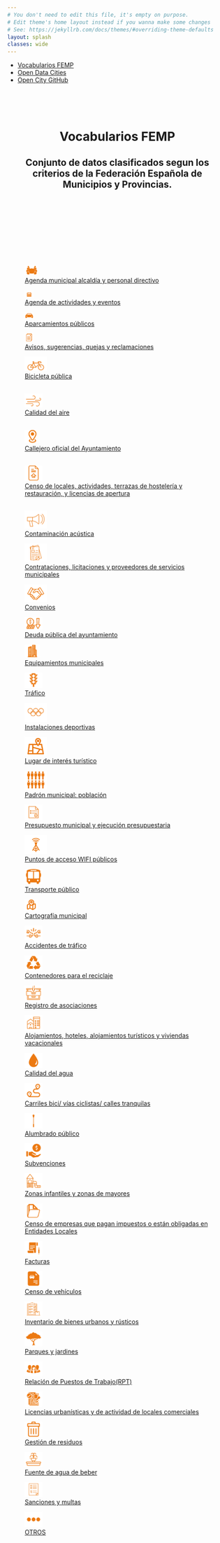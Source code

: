```yaml
---
# You don't need to edit this file, it's empty on purpose.
# Edit theme's home layout instead if you wanna make some changes
# See: https://jekyllrb.com/docs/themes/#overriding-theme-defaults
layout: splash
classes: wide
---
```

<head>
<link href="stylesheet.css" rel="stylesheet"/>
  
  <nav class="style-4">
<ul class="menu-4">
	<li class="current"><a href="https://fempcatalogo.github.io/FEMPTFG/" data-hover="Vocabularios FEMP">Vocabularios FEMP</a></li>
	<li class="left"><a href="http://vocab.linkeddata.es/datosabiertos/" data-hover="Open Data Cities">Open Data Cities</a></li>
	<li class="left"><a href="https://github.com/opencitydata/" data-hover="Open City GitHub">Open City GitHub</a></li>
</ul>
	</nav>
	<br><br>
	<header>
	<br>
	<div class="headerC">
		<h1>Vocabularios FEMP </h1>
		<h2>Conjunto de datos clasificados segun los criterios de la Federación Española de Municipios y Provincias.</h2>
	</div>
	<br><br>
	</header>
  
</head>


<body>
<br><br>
&nbsp;

<div class="todojunto">
  
 <div class="grid-container">
  
   <div class="item1">
  <figure class="imagen">
  <a href="https://fempcatalogo.github.io/FEMPAGENDA"><img src="Iconos/agendamunicipal.png" alt="Agenda municipal alcaldía y personal directivo" width="30"/>  
    <figcaption>Agenda municipal alcaldía y personal directivo</figcaption></a>
</figure>  
  </div>
  
  
 <div class="item2">
  <figure class="imagen">
    <a href="https://fempcatalogo.github.io/FEMPAGENDAACTIVIDADES"><img src="Iconos/agendaactividades.png" alt="Agenda" width="20"/> 
    <figcaption>Agenda de actividades y eventos</figcaption></a>
</figure> 
  </div>

 <div class="item3">
  <figure class="imagen">
   <a href="https://fempcatalogo.github.io/FEMPAPARCAIENTOS"><img src="Iconos/aparcamientos.png" alt="Aparcamiento" width="20" />
    <figcaption>Aparcamientos públicos</figcaption></a>
</figure>
  </div>
  
  <div class="item4">
  <figure class="imagen">
   <a href="https://fempcatalogo.github.io/FEMPAVISOS"><img src="Iconos/avisos.png" alt="Avisos" width="20"/>
     <figcaption>Avisos, sugerencias, quejas y reclamaciones</figcaption></a>
</figure>
  </div>

</div>


 <div class="grid-container">

 <div class="item1">
  <figure class="imagen">
   <a href="https://fempcatalogo.github.io/FEMPBICICLETA"><img src="Iconos/bicicleta.png" alt="Bicicleta" width="50"/> 
    <figcaption>Bicicleta pública</figcaption></a>
   <br>
</figure>
  </div>


 <div class="item2">
  <figure class="imagen">
  <a href="https://fempcatalogo.github.io/FEMPCALIDADAIRE"><img src="Iconos/calidadaire.png" alt="Calidad aire" width="40"/>
    <figcaption>Calidad del aire</figcaption></a>
   <br>
</figure>
  </div>


 <div class="item3">
  <figure class="imagen">
  <a href="https://fempcatalogo.github.io/FEMPCALLEJERO"> <img src="Iconos/callejero.png" alt="Callejero oficial" width="35"/>
    <figcaption>Callejero oficial del Ayuntamiento</figcaption></a>
   <br>
</figure>
  </div>

 <div class="item4">
  <figure class="imagen">
  <a href="https://fempcatalogo.github.io/FEMPCENSO"> <img src="Iconos/censo.png" alt="Censo de locales" width="40"/>
    <figcaption>Censo de locales, actividades, terrazas de hostelería y restauración, y licencias de apertura</figcaption></a>
   <br>
</figure>
  </div>
  
</div>


 <div class="grid-container">
  
   <div class="item1">
 <figure class="imagen">
 <a href="https://fempcatalogo.github.io/FEMPCONTAMINACION"><img src="Iconos/contaminacion.png" alt="Contaminación" width="50"/>
    <figcaption>Contaminación acústica</figcaption></a>
</figure>
  </div>

 <div class="item2">
 <figure class="imagen">
 <a href="https://fempcatalogo.github.io/FEMPCONTRATACIONES"><img src="Iconos/contrataciones.png" alt="Contrataciones" width="50"/>
    <figcaption>Contrataciones, licitaciones y proveedores de servicios municipales</figcaption></a>
</figure>
  </div>

 <div class="item3">
 <figure class="imagen">
<a href="https://fempcatalogo.github.io/FEMPCONVENIOS"> <img src="Iconos/convenios.png" alt="Convenios" width="50"/>
    <figcaption>Convenios</figcaption></a>
</figure>
  </div>

  <div class="item4">
<figure class="imagen">
<a href="https://fempcatalogo.github.io/FEMPDEUDAPUBLICA"> <img src="Iconos/deuda.png" alt="Deuda" width="40"/>
    <figcaption>Deuda pública del ayuntamiento</figcaption></a>
</figure>
  </div>

</div>



 <div class="grid-container">
  
   <div class="item1">
<figure class="imagen">
<a href="https://fempcatalogo.github.io/FEMPEQUIPAMIENTO"><img src="Iconos/equipamiento.png" alt="Equipamientos" width="35"/> <figcaption>Equipamientos municipales</figcaption></a>
</figure>
  </div>

 <div class="item2">
<figure class="imagen">
<a href="https://fempcatalogo.github.io/FEMPTRAFICO"><img src="Iconos/trafico.png" alt="Trafico" width="40"/>
    <figcaption>Tráfico</figcaption></a>
</figure>
</div>

 <div class="item3">
 <figure class="imagen">
 <a href="https://fempcatalogo.github.io/FEMPINSTALACIONESDEPORTIVAS"> <img src="Iconos/deporte.png" alt="InstalacionesDeportivas" width="50"/>
    <figcaption>Instalaciones deportivas</figcaption></a>
</figure>
  </div>

 <div class="item4">
 <figure class="imagen">
<a href="https://fempcatalogo.github.io/FEMPLUGARINTERE"> <img src="Iconos/lugar.png" alt="LugarInteres" width="50"/>
    <figcaption>Lugar de interés turístico</figcaption></a>
</figure>
  </div>

</div>



 <div class="grid-container">

 <div class="item1">
 <figure class="imagen">
<a href="https://fempcatalogo.github.io/FEMPPADRONMUNICIPAL"><img src="Iconos/padron.png" alt="PadronMunicipal" width="50"/>
    <figcaption>Padrón municipal: población</figcaption></a>
</figure>
  </div>

 <div class="item2">
 <figure class="imagen">
<a href="https://fempcatalogo.github.io/FEMPPRESUPUESTO"><img src="Iconos/presupuesto.png" alt="PresupuestoMunicipal" width="40"/>
    <figcaption>Presupuesto municipal y ejecución presupuestaria</figcaption></a>
</figure>
  </div>

 <div class="item3">
 <figure class="imagen">
<a href="https://fempcatalogo.github.io/FEMPPUNTOACCESO"> <img src="Iconos/puntoacceso.png" alt="PuntoAcceso" width="50"/>
    <figcaption>Puntos de acceso WIFI públicos</figcaption></a>
</figure>
  </div>

 <div class="item4">
 <figure class="imagen">
<a href="https://fempcatalogo.github.io/FEMPTRANSPORTEPUBLICO"> <img src="Iconos/transporte.png" alt="TransportePublico" width="40"/>
    <figcaption>Transporte público</figcaption></a>
</figure>
  </div>

</div>



 <div class="grid-container">

 <div class="item1">
<figure class="imagen">
<a href="https://fempcatalogo.github.io/FEMPCARTOGRAFIA"><img src="Iconos/cartografia.png" alt="Cartografía" width="30"/>
    <figcaption>Cartografía municipal</figcaption></a>
</figure>
  </div>

 <div class="item2">
<figure class="imagen">
<a href="https://fempcatalogo.github.io/FEMPACCIDENTES"><img src="Iconos/accidentes.png" alt="AccidentesTrafico" width="40"/>
    <figcaption>Accidentes de tráfico</figcaption></a>
</figure>
  </div>


 <div class="item3">
<figure class="imagen">
<a href="https://fempcatalogo.github.io/FEMPCONTENEDORES"><img src="Iconos/reciclar.png" alt="ContenedoresReciclaje" width="40"/>
    <figcaption>Contenedores para el reciclaje</figcaption></a>
</figure>
  </div>
  
   <div class="item4">
<figure class="imagen">
<a href="https://fempcatalogo.github.io/FEMPREGISTRO"><img src="Iconos/registro.png" alt="RegistroAsociaciones" width="40"/>
    <figcaption>Registro de asociaciones</figcaption></a>
</figure>
  </div>

</div>



 <div class="grid-container">

 <div class="item1">
<figure class="imagen">
<a href="https://fempcatalogo.github.io/FEMPALOJAMIENTOS"><img src="Iconos/alojamientos.png" alt="Alojamientos" width="40"/>
    <figcaption>Alojamientos, hoteles, alojamientos turísticos y viviendas vacacionales</figcaption></a>
</figure>
  </div>

 <div class="item2">
<figure class="imagen">
<a href="https://fempcatalogo.github.io/FEMPAGUA"><img src="Iconos/agua.png" alt="CalidadAgua" width="40"/>
    <figcaption>Calidad del agua</figcaption></a>
</figure>
  </div>

 <div class="item3">
<figure class="imagen">
 <a href="https://fempcatalogo.github.io/FEMPCARRILBICI"><img src="Iconos/carrilbici.png" alt="CarrilesBici" width="40"/>
    <figcaption>Carriles bici/ vías ciclistas/ calles tranquilas</figcaption></a>
</figure>
  </div>

 <div class="item4">
<figure class="imagen">
 <a href="https://fempcatalogo.github.io/FEMPALUMBRADO"> <img src="Iconos/alumbrado.png" alt="Alumbrado" width="40"/>
    <figcaption>Alumbrado público</figcaption></a>
</figure>
  </div>

</div>


 <div class="grid-container">

 <div class="item1">
<figure class="imagen">
<a href="https://fempcatalogo.github.io/FEMPSUBVENCIONES"><img src="Iconos/subvenciones.png" alt="Subvenciones" width="40"/>
    <figcaption>Subvenciones</figcaption></a>
</figure>
  </div>

 <div class="item2">
<figure class="imagen">
<a href="https://fempcatalogo.github.io/FEMPZONAINFANTIL"><img src="Iconos/zonainfantil.png" alt="ZonaInfantil" width="40"/>
    <figcaption>Zonas infantiles y zonas de mayores</figcaption></a>
</figure>
  </div>

 <div class="item3">
<figure class="imagen">
 <a href="https://fempcatalogo.github.io/FEMPCENSOEMPRESA"> <img src="Iconos/censoempresas.png" alt="CensoEmpresas" width="40"/> 
    <figcaption>Censo de empresas que pagan impuestos o están obligadas en Entidades Locales</figcaption></a>
</figure>
  </div>

 <div class="item4">
<figure class="imagen">
<a href="https://fempcatalogo.github.io/FEMPFACTURAS"> <img src="Iconos/facturas.png" alt="Facturas" width="40"/>
    <figcaption>Facturas</figcaption></a>
</figure>
  </div>
  
</div>


 <div class="grid-container">

 <div class="item1">
<figure class="imagen">
 <a href="https://fempcatalogo.github.io/FEMPCENSOVEHICULOS"><img src="Iconos/censovehiculos.png" alt="CensoVehiculos" width="40"/>
    <figcaption>Censo de vehículos</figcaption></a>
</figure>
  </div>


 <div class="item2">
<figure class="imagen">
 <a href="https://fempcatalogo.github.io/FEMPINVENTARIO"><img src="Iconos/inventario.png" alt="inventarioBienes" width="40"/>
    <figcaption>Inventario de bienes urbanos y rústicos</figcaption></a>
</figure>
  </div>

 <div class="item3">
<figure class="imagen">
 <a href="https://fempcatalogo.github.io/FEMPPARQUES"> <img src="Iconos/parque.png" alt="ParquesyJardines" width="40"/> 
    <figcaption>Parques y jardines</figcaption></a>
</figure>
  </div>

 <div class="item4">
<figure class="imagen">
 <a href="https://fempcatalogo.github.io/FEMPRPT"> <img src="Iconos/rpt.png" alt="RPT" width="40"/>
    <figcaption>Relación de Puestos de Trabajo(RPT)</figcaption></a>
</figure>
  </div>
  
</div>

 <div class="grid-container">
  
   <div class="item1">
<figure class="imagen">
 <a href="https://fempcatalogo.github.io/FEMPLICENCIAS"><img src="Iconos/licencias.png" alt="LicenciasUrbanisticas" width="40"/>
    <figcaption>Licencias urbanísticas y de actividad de locales comerciales</figcaption></a>
</figure>
  </div>

 <div class="item2">
<figure class="imagen">
 <a href="https://fempcatalogo.github.io/FEMPRESIDUOS"><img src="Iconos/residuos.png" alt="GestionResiduos" width="40"/>
    <figcaption>Gestión de residuos</figcaption></a>
</figure>
  </div>

 <div class="item3">
<figure class="imagen">
 <a href="https://fempcatalogo.github.io/FEMPFUENTES"> <img src="Iconos/fuentes.png" alt="FuentesAgua" width="40"/>
    <figcaption>Fuente de agua de beber</figcaption></a>
</figure>
  </div>

 <div class="item4">
<figure class="imagen">
 <a href="https://fempcatalogo.github.io/FEMPSANCIONES"> <img src="Iconos/sanciones.png" alt="SancionesMultas" width="40"/>
    <figcaption>Sanciones y multas</figcaption></a>
</figure>
  </div>
  
  <div class="item5">
<figure class="imagen">
<a href="https://fempcatalogo.github.io/FEMPOTROS"> <img src="Iconos/otros.png" alt="OTROS" width="40"/>
    <figcaption>OTROS</figcaption></a>
</figure>
  </div>

</div>



</div>

</body>

<!--
<p float="right" align="center">
   <a href="https://fempcatalogo.github.io/FEMPAGENDA"><img src="Iconos/agendamunicipal.png" alt="Agenda municipal" width="140" /></a> &nbsp;&nbsp; &nbsp;&nbsp;&nbsp;
   <a href="https://fempcatalogo.github.io/FEMPAGENDAACTIVIDADES"><img src="Iconos/agendaactividades.png" alt="Agenda" width="140"/></a>&nbsp;&nbsp; &nbsp;&nbsp;&nbsp;
   <a href="https://fempcatalogo.github.io/FEMPAPARCAIENTOS"><img src="Iconos/aparcamientos.png" alt="Aparcamiento" width="140" /></a>&nbsp;&nbsp; &nbsp;&nbsp;&nbsp;
    <a href="https://fempcatalogo.github.io/FEMPAVISOS"><img src="Iconos/avisos.png" alt="Avisos" width="125" /></a>&nbsp; &nbsp; 
</p>
<p float="right" align="center">
   <a href="https://fempcatalogo.github.io/FEMPBICICLETA"><img src="Iconos/bicicleta.png" alt="Bicicleta" width="150" /> </a> &nbsp;&nbsp; &nbsp; &nbsp;&nbsp;&nbsp;
   <a href="https://fempcatalogo.github.io/FEMPCALIDADAIRE"><img src="Iconos/calidadaire.png" alt="Calidad aire" width="140"/></a> &nbsp;&nbsp; &nbsp;&nbsp;&nbsp;
      <a href="https://fempcatalogo.github.io/FEMPCALLEJERO"> <img src="Iconos/callejero.png" alt="Callejero oficial" width="130"/> </a> &nbsp;&nbsp; &nbsp; &nbsp;&nbsp;&nbsp;
   <a href="https://fempcatalogo.github.io/FEMPCENSO"> <img src="Iconos/censo.png" alt="Censo de locales" width="130" /> </a> &nbsp;&nbsp;
</p>
<p float="right" align="center">
   <a href="https://fempcatalogo.github.io/FEMPCONTAMINACION"><img src="Iconos/contaminacion.png" alt="Contaminación" width="150" /> </a> &nbsp;&nbsp; &nbsp;&nbsp;&nbsp;
   <a href="https://fempcatalogo.github.io/FEMPCONTRATACIONES"><img src="Iconos/contrataciones.png" alt="Contrataciones" width="130"/></a> &nbsp;&nbsp; &nbsp;&nbsp;&nbsp;
   <a href="https://fempcatalogo.github.io/FEMPCONVENIOS"> <img src="Iconos/convenios.png" alt="Convenios" width="140" /> </a> &nbsp;&nbsp;   &nbsp;&nbsp;&nbsp;
   <a href="https://fempcatalogo.github.io/FEMPDEUDAPUBLICA"> <img src="Iconos/deuda.png" alt="Deuda" width="160" /> </a> &nbsp;&nbsp;   
</p>
<p float="right" align="center">
   <a href="https://fempcatalogo.github.io/FEMPEQUIPAMIENTO"><img src="Iconos/equipamiento.png" alt="Equipamientos" width="130" /> </a> &nbsp;&nbsp;  &nbsp;&nbsp;&nbsp;
   <a href="https://fempcatalogo.github.io/FEMPTRAFICO"><img src="Iconos/trafico.png" alt="Trafico" width="120"/></a> &nbsp;&nbsp;  &nbsp;&nbsp;&nbsp;
   <a href="https://fempcatalogo.github.io/FEMPINSTALACIONESDEPORTIVAS"> <img src="Iconos/deporte.png" alt="InstalacionesDeportivas" width="150" /> </a> &nbsp;&nbsp; &nbsp;&nbsp;&nbsp;
   <a href="https://fempcatalogo.github.io/FEMPLUGARINTERE"> <img src="Iconos/lugar.png" alt="LugarInteres" width="130" /> </a> &nbsp;&nbsp; 
</p>
<p float="right" align="center">
   <a href="https://fempcatalogo.github.io/FEMPPADRONMUNICIPAL"><img src="Iconos/padron.png" alt="PadronMunicipal" width="130" /> </a> &nbsp;&nbsp; &nbsp;&nbsp;&nbsp;
   <a href="https://fempcatalogo.github.io/FEMPPRESUPUESTO"><img src="Iconos/presupuesto.png" alt="PresupuestoMunicipal" width="130"/></a> &nbsp;&nbsp; &nbsp;&nbsp;&nbsp;
   <a href="https://fempcatalogo.github.io/FEMPPUNTOACCESO"> <img src="Iconos/puntoacceso.png" alt="PuntoAcceso" width="150" /> </a> &nbsp;&nbsp;  &nbsp;&nbsp;&nbsp;
   <a href="https://fempcatalogo.github.io/FEMPTRANSPORTEPUBLICO"> <img src="Iconos/transporte.png" alt="TransportePublico" width="135" /> </a> &nbsp;&nbsp; 
</p>
<p float="right" align="center">
   <a href="https://fempcatalogo.github.io/FEMPCARTOGRAFIA"><img src="Iconos/cartografia.png" alt="Cartografía" width="135" /> </a> &nbsp;&nbsp;  &nbsp;&nbsp;&nbsp;
   <a href="https://fempcatalogo.github.io/FEMPACCIDENTES"><img src="Iconos/accidentes.png" alt="AccidentesTrafico" width="130"/></a> &nbsp;&nbsp;  &nbsp;&nbsp;&nbsp;
   <a href="https://fempcatalogo.github.io/FEMPCONTENEDORES"> <img src="Iconos/reciclar.png" alt="ContenedoresReciclaje" width="140" /> </a> &nbsp;&nbsp;  &nbsp;&nbsp;&nbsp;
   <a href="https://fempcatalogo.github.io/FEMPREGISTRO"> <img src="Iconos/registro.png" alt="RegistroAsociaciones" width="130" /> </a> &nbsp;&nbsp; 
</p>
<p float="right" align="center">
   <a href="https://fempcatalogo.github.io/FEMPALOJAMIENTOS"><img src="Iconos/alojamientos.png" alt="Alojamientos" width="140" /> </a> &nbsp;&nbsp;  &nbsp;&nbsp;&nbsp;
   <a href="https://fempcatalogo.github.io/FEMPAGUA"><img src="Iconos/agua.png" alt="CalidadAgua" width="120"/></a> &nbsp;&nbsp;  &nbsp;&nbsp;&nbsp;
   <a href="https://fempcatalogo.github.io/FEMPCARRILBICI"> <img src="Iconos/carrilbici.png" alt="CarrilesBici" width="140" /> </a> &nbsp;&nbsp;  &nbsp;&nbsp;&nbsp;
   <a href="https://fempcatalogo.github.io/FEMPALUMBRADO"> <img src="Iconos/alumbrado.png" alt="Alumbrado" width="150" /> </a> &nbsp;&nbsp; 
</p>
<p float="right" align="center">
   <a href="https://fempcatalogo.github.io/FEMPSUBVENCIONES"><img src="Iconos/subvenciones.png" alt="Subvenciones" width="150" /> </a> &nbsp;&nbsp;  &nbsp;&nbsp;&nbsp;
   <a href="https://fempcatalogo.github.io/FEMPZONAINFANTIL"><img src="Iconos/zonainfantil.png" alt="ZonaInfantil" width="125"/></a> &nbsp;&nbsp;  &nbsp;&nbsp;&nbsp;
   <a href="https://fempcatalogo.github.io/FEMPCENSOEMPRESA"> <img src="Iconos/censoempresas.png" alt="CensoEmpresas" width="140" /> </a> &nbsp;&nbsp;  &nbsp;&nbsp;&nbsp;
   <a href="https://fempcatalogo.github.io/FEMPFACTURAS"> <img src="Iconos/facturas.png" alt="Facturas" width="150" /> </a> &nbsp;&nbsp; 
</p>
<p float="right" align="center">
   <a href="https://fempcatalogo.github.io/FEMPCENSOVEHICULOS"><img src="Iconos/censovehiculos.png" alt="CensoVehiculos" width="130" /> </a> &nbsp;&nbsp;  &nbsp;&nbsp;&nbsp;
   <a href="https://fempcatalogo.github.io/FEMPINVENTARIO"><img src="Iconos/inventario.png" alt="inventarioBienes" width="130"/></a> &nbsp;&nbsp;   &nbsp;&nbsp;&nbsp;
   <a href="https://fempcatalogo.github.io/FEMPPARQUES"> <img src="Iconos/parque.png" alt="ParquesyJardines" width="150" /> </a> &nbsp;&nbsp;   &nbsp;&nbsp;&nbsp;
   <a href="https://fempcatalogo.github.io/FEMPRPT"> <img src="Iconos/rpt.png" alt="RPT" width="160" /> </a> &nbsp;&nbsp; 
</p>
<p float="right" align="center">
   <a href="https://fempcatalogo.github.io/FEMPLICENCIAS"><img src="Iconos/licencias.png" alt="LicenciasUrbanisticas" width="130" /> </a> &nbsp;&nbsp;   &nbsp;&nbsp;&nbsp;
   <a href="https://fempcatalogo.github.io/FEMPRESIDUOS"><img src="Iconos/residuos.png" alt="GestionResiduos" width="120" /></a> &nbsp;&nbsp;   &nbsp;&nbsp;&nbsp;
   <a href="https://fempcatalogo.github.io/FEMPFUENTES"> <img src="Iconos/fuentes.png" alt="FuentesAgua" width="140" /> </a> &nbsp;&nbsp;  &nbsp;&nbsp;&nbsp;
   <a href="https://fempcatalogo.github.io/FEMPSANCIONES"> <img src="Iconos/sanciones.png" alt="SancionesMultas" width="150" /> </a> &nbsp;&nbsp; 
</p>
<p float="right" align="center">
  <a href="https://fempcatalogo.github.io/FEMPOTROS"> <img src="Iconos/otros.png" alt="OTROS" width="150" /></a> 
</p>
-->




&nbsp; 


&nbsp; 
